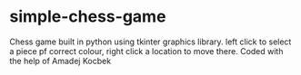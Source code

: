 # simple-chess-game
Chess game built in python using tkinter graphics library. left click to select a piece pf correct colour, right click a location to move there.
Coded with the help of Amadej Kocbek

